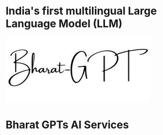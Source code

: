 India's first multilingual Large Language Model (LLM)
===========

<img src="images/bharat-gpt-logo.jpeg"/>

Bharat GPTs AI Services
====
